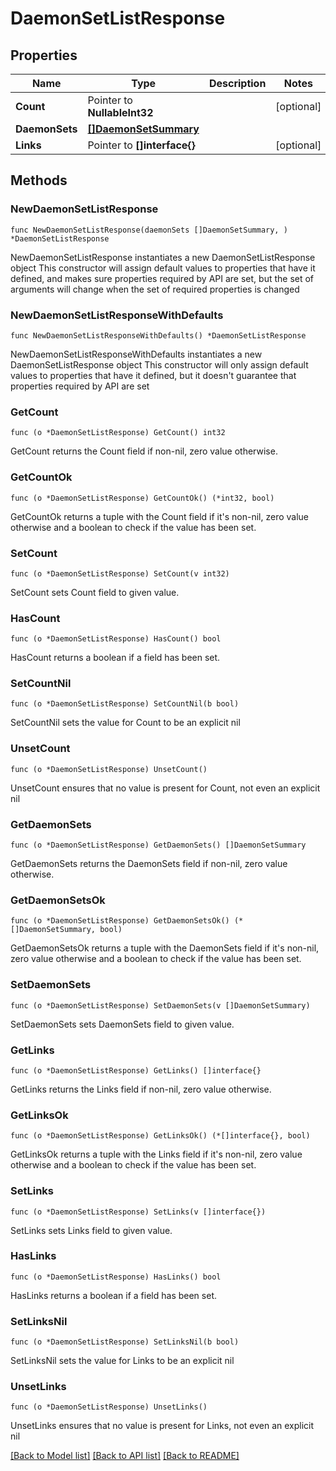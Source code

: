 # DaemonSetListResponse

## Properties

Name | Type | Description | Notes
------------ | ------------- | ------------- | -------------
**Count** | Pointer to **NullableInt32** |  | [optional] 
**DaemonSets** | [**[]DaemonSetSummary**](DaemonSetSummary.md) |  | 
**Links** | Pointer to **[]interface{}** |  | [optional] 

## Methods

### NewDaemonSetListResponse

`func NewDaemonSetListResponse(daemonSets []DaemonSetSummary, ) *DaemonSetListResponse`

NewDaemonSetListResponse instantiates a new DaemonSetListResponse object
This constructor will assign default values to properties that have it defined,
and makes sure properties required by API are set, but the set of arguments
will change when the set of required properties is changed

### NewDaemonSetListResponseWithDefaults

`func NewDaemonSetListResponseWithDefaults() *DaemonSetListResponse`

NewDaemonSetListResponseWithDefaults instantiates a new DaemonSetListResponse object
This constructor will only assign default values to properties that have it defined,
but it doesn't guarantee that properties required by API are set

### GetCount

`func (o *DaemonSetListResponse) GetCount() int32`

GetCount returns the Count field if non-nil, zero value otherwise.

### GetCountOk

`func (o *DaemonSetListResponse) GetCountOk() (*int32, bool)`

GetCountOk returns a tuple with the Count field if it's non-nil, zero value otherwise
and a boolean to check if the value has been set.

### SetCount

`func (o *DaemonSetListResponse) SetCount(v int32)`

SetCount sets Count field to given value.

### HasCount

`func (o *DaemonSetListResponse) HasCount() bool`

HasCount returns a boolean if a field has been set.

### SetCountNil

`func (o *DaemonSetListResponse) SetCountNil(b bool)`

 SetCountNil sets the value for Count to be an explicit nil

### UnsetCount
`func (o *DaemonSetListResponse) UnsetCount()`

UnsetCount ensures that no value is present for Count, not even an explicit nil
### GetDaemonSets

`func (o *DaemonSetListResponse) GetDaemonSets() []DaemonSetSummary`

GetDaemonSets returns the DaemonSets field if non-nil, zero value otherwise.

### GetDaemonSetsOk

`func (o *DaemonSetListResponse) GetDaemonSetsOk() (*[]DaemonSetSummary, bool)`

GetDaemonSetsOk returns a tuple with the DaemonSets field if it's non-nil, zero value otherwise
and a boolean to check if the value has been set.

### SetDaemonSets

`func (o *DaemonSetListResponse) SetDaemonSets(v []DaemonSetSummary)`

SetDaemonSets sets DaemonSets field to given value.


### GetLinks

`func (o *DaemonSetListResponse) GetLinks() []interface{}`

GetLinks returns the Links field if non-nil, zero value otherwise.

### GetLinksOk

`func (o *DaemonSetListResponse) GetLinksOk() (*[]interface{}, bool)`

GetLinksOk returns a tuple with the Links field if it's non-nil, zero value otherwise
and a boolean to check if the value has been set.

### SetLinks

`func (o *DaemonSetListResponse) SetLinks(v []interface{})`

SetLinks sets Links field to given value.

### HasLinks

`func (o *DaemonSetListResponse) HasLinks() bool`

HasLinks returns a boolean if a field has been set.

### SetLinksNil

`func (o *DaemonSetListResponse) SetLinksNil(b bool)`

 SetLinksNil sets the value for Links to be an explicit nil

### UnsetLinks
`func (o *DaemonSetListResponse) UnsetLinks()`

UnsetLinks ensures that no value is present for Links, not even an explicit nil

[[Back to Model list]](../README.md#documentation-for-models) [[Back to API list]](../README.md#documentation-for-api-endpoints) [[Back to README]](../README.md)


